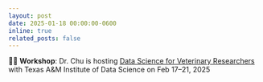 ```yaml
---
layout: post
date: 2025-01-18 00:00:00-0600
inline: true
related_posts: false
---
```


👩‍🏫 **Workshop**: Dr. Chu is hosting [Data Science for Veterinary Researchers](https://tamids.tamu.edu/event/data-science-workshop-for-veterinary-researchers/) with Texas A&M Institute of Data Science on Feb 17–21, 2025
